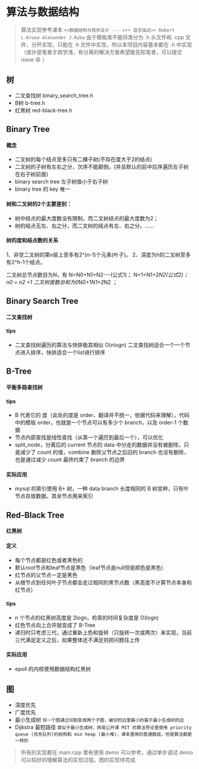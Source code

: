 # 算法与数据结构

> 算法实现参考课本 `<<数据结构与程序设计 --- c++ 语言描述>> Robert L.Kruse Alexander J.Ryba` 由于模板类不能将类分为 .h 头文件和 .cpp 文件，分开实现，只能在 .h 文件中实现，所以本项目内容基本都在 .h 中实现（或许是笔者才疏学浅，有分离的解决方案希望能告知笔者，可以提交 issue :smile: ）

## 树
* 二叉查找树 binary_search_tree.h
* B树 b-tree.h
* 红黑树 red-black-tree.h

## Binary Tree

#### 概念

* 二叉树的每个结点至多只有二棵子树(不存在度大于2的结点)
* 二叉树的子树有左右之分，次序不能颠倒。(并且默认的前中后序遍历左子树在右子树前面)
* binary search tree 左子树值小于右子树
* binary tree 的 key 唯一

#### 树和二叉树的2个主要差别：
* 树中结点的最大度数没有限制，而二叉树结点的最大度数为2；
* 树的结点无左、右之分，而二叉树的结点有左、右之分。……

#### 树的度和结点数的关系

1、非空二叉树的第n层上至多有2^(n-1)个元素(叶子)。
2、深度为h的二叉树至多有2^h-1个结点。


二叉树总节点数目为N，有 N=N0+N1+N2---(公式1)；
N+1=N1+2*N2(公式2)；
n0 = n2 +1
二叉树度数总和为0*N0+1*N1+2*N2 ；

## Binary Search Tree
#### 二叉查找树
#### tips

* 二叉查找树遍历的算法与快排极其相似 O(nlogn)
二叉查找树适合一个一个节点进入排序，快排适合一个list进行排序

## B-Tree
#### 平衡多路查找树

#### tips
* B 代表它的 度（此处的度是 order，翻译并不统一，依据代码来理解），代码中的模板 order，也就是一个节点可以有多少个 branch，以及 order-1 个数据
* 节点内部查找是线性查找（从第一个遍历到最后一个），可以优化
* split_node，分离后的 current 节点的 data 中分走的数据并没有被删除，只是减少了 count 的值，combine 删除父节点之后旧的 branch 也没有删除，也是通过减少 count 最终约束了 branch 的边界

#### 实际应用
* mysql 的索引使用 B+ 树，一种 data branch 长度相同的 B 树变种，只有叶节点存放数据，其余节点用来索引

## Red-Black Tree
#### 红黑树
#### 定义
* 每个节点都是红色或者黑色的
* 默认root节点和leaf节点是黑色（leaf节点是null但是颜色是黑色）
* 红节点的父节点一定是黑色
* 从根节点到任何叶子节点都会走过相同的黑节点数（黑高度不计算节点本身和红节点）

#### tips
* n 个节点的红黑树高度是 2logn，检索的时间复杂度是 O(logn)
* 红色节点向上合并就变成了 B-Tree
* 递归时只考虑三代，通过重新上色和旋转（只旋转一次或两次）来实现，当前三代满足定义之后，如果整体还不满足则把问题往上传


#### 实际应用
* epoll 的内核使用数据结构红黑树


## 图
* 深度优先
* 广度优先
* 最小生成树 `将一个图通过切割变成两个子图，被切的边里最小的属于最小生成树的边`
* Dijkstra 最短路径 `类似于最小生成树，网易公开课 MIT 的算法导论里使用 priority queue (优先队列)的结构和 min heap (最小堆)，课本里用的普通数组，但是算法都是一样的`

> 所有的实现都在 main.cpp 里有使用 demo 可以参考，通过单步调试 demo 可以较好的理解算法的实现过程，图的实现待完成